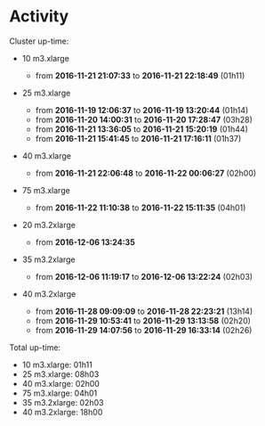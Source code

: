# Activity

Cluster up-time:

- 10 m3.xlarge
  - from __2016-11-21 21:07:33__ to __2016-11-21 22:18:49__ (01h11)

- 25 m3.xlarge
  - from __2016-11-19 12:06:37__ to __2016-11-19 13:20:44__ (01h14)
  - from __2016-11-20 14:00:31__ to __2016-11-20 17:28:47__ (03h28)
  - from __2016-11-21 13:36:05__ to __2016-11-21 15:20:19__ (01h44)
  - from __2016-11-21 15:41:45__ to __2016-11-21 17:16:11__ (01h37)

- 40 m3.xlarge
  - from __2016-11-21 22:06:48__ to __2016-11-22 00:06:27__ (02h00)

- 75 m3.xlarge
  - from __2016-11-22 11:10:38__ to __2016-11-22 15:11:35__ (04h01)

- 20 m3.2xlarge
  - from __2016-12-06 13:24:35__

- 35 m3.2xlarge
  - from __2016-12-06 11:19:17__ to __2016-12-06 13:22:24__ (02h03)

- 40 m3.2xlarge
  - from __2016-11-28 09:09:09__ to __2016-11-28 22:23:21__ (13h14)
  - from __2016-11-29 10:53:41__ to __2016-11-29 13:13:58__ (02h20)
  - from __2016-11-29 14:07:56__ to __2016-11-29 16:33:14__ (02h26)

Total up-time:
- 10 m3.xlarge: 01h11
- 25 m3.xlarge: 08h03
- 40 m3.xlarge: 02h00
- 75 m3.xlarge: 04h01
- 35 m3.2xlarge: 02h03
- 40 m3.2xlarge: 18h00

